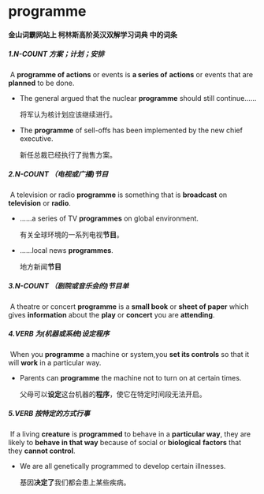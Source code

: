 # programme

#### 金山词霸网站上 柯林斯高阶英汉双解学习词典 中的词条

##### 1.N-COUNT 方案；计划；安排

​	 A **programme of actions** or events is **a series of** **actions** or events that are **planned** to be done.

- The general argued that the nuclear **programme** should still continue......

  将军认为核计划应该继续进行。

- The **programme** of sell-offs has been implemented by the new chief executive.

  新任总裁已经执行了抛售方案。

##### 2.N-COUNT （电视或广播)节目

​		A television or radio **programme** is something that is **broadcast** on **television** or **radio**.

- ......a series of TV **programmes** on global environment.

  有关全球环境的一系列电视**节目**。

- ......local news **programmes**.

  地方新闻**节目**

##### 3.N-COUNT  （剧院或音乐会的)节目单

​	A theatre or concert **programme** is a **small book** or **sheet of paper** which gives **information** about the **play** or **concert** you are **attending**.

##### 4.VERB 为(机器或系统)设定程序

​	When you **programme** a machine or system,you **set its controls** so that it will **work** in a particular way.

- Parents can **programme** the machine not to turn on at certain times.

  父母可以**设定**这台机器的**程序**，使它在特定时间段无法开启。

##### 5.VERB 按特定的方式行事

​		If a living **creature** is **programmed** to behave in a **particular way**, they are likely to **behave in that way** because of social or **biological** **factors** that they **cannot control**.

- We are all genetically programmed to develop certain illnesses.

  基因**决定了**我们都会患上某些疾病。







